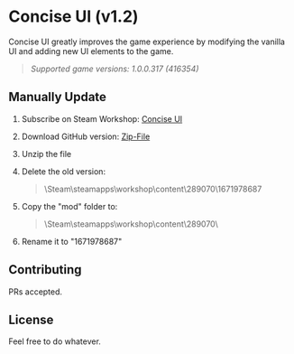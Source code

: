 # Concise UI (v1.2)

Concise UI greatly improves the game experience by modifying the vanilla UI and adding new UI elements to the game.
> _Supported game versions: 1.0.0.317 (416354)_  

## Manually Update
1. Subscribe on Steam Workshop: 
[Concise UI](https://steamcommunity.com/sharedfiles/filedetails/?id=1671978687)

2. Download GitHub version: 
[Zip-File](https://github.com/JLMin/ConciseUI/archive/master.zip)

3. Unzip the file

4. Delete the old version:
    > \Steam\steamapps\workshop\content\289070\1671978687

5. Copy the "mod" folder to:
    > \Steam\steamapps\workshop\content\289070\

6. Rename it to "1671978687"

## Contributing

PRs accepted.

## License

Feel free to do whatever.